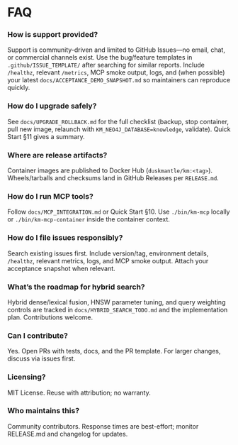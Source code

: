 # FAQ

### How is support provided?

Support is community-driven and limited to GitHub Issues—no email, chat, or commercial channels exist. Use the bug/feature templates in `.github/ISSUE_TEMPLATE/` after searching for similar reports. Include `/healthz`, relevant `/metrics`, MCP smoke output, logs, and (when possible) your latest `docs/ACCEPTANCE_DEMO_SNAPSHOT.md` so maintainers can reproduce quickly.

### How do I upgrade safely?

See `docs/UPGRADE_ROLLBACK.md` for the full checklist (backup, stop container, pull new image, relaunch with `KM_NEO4J_DATABASE=knowledge`, validate). Quick Start §11 gives a summary.

### Where are release artifacts?

Container images are published to Docker Hub (`duskmantle/km:<tag>`). Wheels/tarballs and checksums land in GitHub Releases per `RELEASE.md`.

### How do I run MCP tools?

Follow `docs/MCP_INTEGRATION.md` or Quick Start §10. Use `./bin/km-mcp` locally or `./bin/km-mcp-container` inside the container context.

### How do I file issues responsibly?

Search existing issues first. Include version/tag, environment details, `/healthz`, relevant metrics, logs, and MCP smoke output. Attach your acceptance snapshot when relevant.

### What’s the roadmap for hybrid search?

Hybrid dense/lexical fusion, HNSW parameter tuning, and query weighting controls are tracked in `docs/HYBRID_SEARCH_TODO.md` and the implementation plan. Contributions welcome.

### Can I contribute?

Yes. Open PRs with tests, docs, and the PR template. For larger changes, discuss via issues first.

### Licensing?

MIT License. Reuse with attribution; no warranty.

### Who maintains this?

Community contributors. Response times are best-effort; monitor RELEASE.md and changelog for updates.
